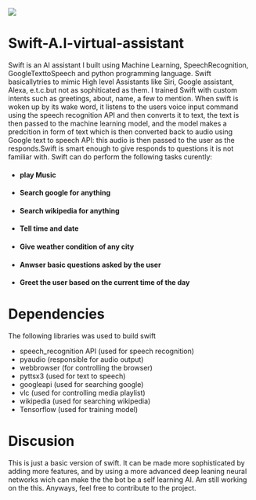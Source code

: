 ![](/image/assistant.png)
# Swift-A.I-virtual-assistant
Swift is an AI assistant I built using Machine Learning, SpeechRecognition, GoogleTexttoSpeech and python programming language. Swift basicallytries to mimic High level Assistants like Siri, Google assistant, Alexa, e.t.c.but not as sophiticated as them.
I trained Swift with custom intents such as greetings, about, name, a few to mention. When swift is woken up by its wake word, it listens to the users voice input command using the speech recognition API and then converts it to text,  the text is then passed to the machine learning model, and  the model makes a predcition in form of text which is then converted back to audio using Google text to speech API: this audio is then passed to the user as the responds.Swift is smart enough to give responds to questions it is not familiar with. 
Swift can do perform the following tasks curently:

* #### play Music
* #### Search google for anything
* #### Search wikipedia for anything
* #### Tell time and date
* #### Give weather condition of any city
* #### Anwser basic questions asked by the user
* #### Greet the user based on the current time of the day

# Dependencies
The following libraries was used to build swift
* speech_recognition API (used for speech recognition)
* pyaudio (responsible for audio output)
* webbrowser (for controlling the browser)
* pyttsx3 (used for text to speech)
* googleapi (used for searching google)
* vlc (used for controlling media playlist)
* wikipedia (used for searching wikipedia)
* Tensorflow (used for training model)

# Discusion
This is just a basic version of swift. It can be made more sophisticated by adding more features, and by using a more advanced deep leaning neural networks wich can make the the bot be a self learning AI. Am still working on the this.
Anyways, feel free to contribute to the project.
